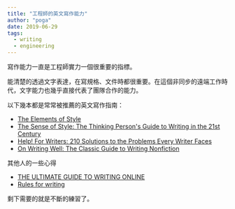 ```yaml
---
title: "工程師的英文寫作能力"
author: "poga"
date: 2019-06-29
tags:
  - writing
  - engineering
---
```


寫作能力一直是工程師實力一個很重要的指標。

能清楚的透過文字表達，在寫規格、文件時都很重要。在這個非同步的遠端工作時代，文字能力也幾乎直接代表了團隊合作的能力。

<!--more-->

以下幾本都是常常被推薦的英文寫作指南：

* [The Elements of Style](https://www.amazon.com/Elements-Style-William-Strunk-Jr/dp/194564401X)
* [The Sense of Style: The Thinking Person's Guide to Writing in the 21st Century](https://www.amazon.com/Sense-Style-Thinking-Persons-Writing/dp/0143127799)
* [Help! For Writers: 210 Solutions to the Problems Every Writer Faces](https://www.amazon.com/Help-Writers-Solutions-Problems-Writer/dp/0316126705)
* [On Writing Well: The Classic Guide to Writing Nonfiction](https://www.amazon.com/Writing-Well-Classic-Guide-Nonfiction/dp/0060891548)


其他人的一些心得

* [THE ULTIMATE GUIDE TO WRITING ONLINE](https://www.perell.com/blog/the-ultimate-guide-to-writing-online)
* [Rules for writing](https://twitter.com/david_perell/status/1127348174404890625)


剩下需要的就是不斷的練習了。


